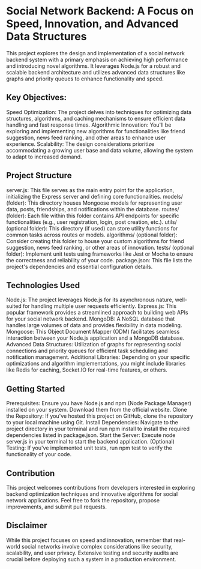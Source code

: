 # Social Network Backend: A Focus on Speed, Innovation, and Advanced Data Structures
This project explores the design and implementation of a social network backend system with a primary emphasis on achieving high performance and introducing novel algorithms. It leverages Node.js for a robust and scalable backend architecture and utilizes advanced data structures like graphs and priority queues to enhance functionality and speed.

## Key Objectives:

Speed Optimization: The project delves into techniques for optimizing data structures, algorithms, and caching mechanisms to ensure efficient data handling and fast response times.
Algorithmic Innovation: You'll be exploring and implementing new algorithms for functionalities like friend suggestion, news feed ranking, and other areas to enhance user experience.
Scalability: The design considerations prioritize accommodating a growing user base and data volume, allowing the system to adapt to increased demand.

## Project Structure
server.js: This file serves as the main entry point for the application, initializing the Express server and defining core functionalities.
models/ (folder): This directory houses Mongoose models for representing user data, posts, friendships, and notifications within the database.
routes/ (folder): Each file within this folder contains API endpoints for specific functionalities (e.g., user registration, login, post creation, etc.).
utils/ (optional folder): This directory (if used) can store utility functions for common tasks across routes or models.
algorithms/ (optional folder): Consider creating this folder to house your custom algorithms for friend suggestion, news feed ranking, or other areas of innovation.
tests/ (optional folder): Implement unit tests using frameworks like Jest or Mocha to ensure the correctness and reliability of your code.
package.json: This file lists the project's dependencies and essential configuration details.

## Technologies Used
Node.js: The project leverages Node.js for its asynchronous nature, well-suited for handling multiple user requests efficiently.
Express.js: This popular framework provides a streamlined approach to building web APIs for your social network backend.
MongoDB: A NoSQL database that handles large volumes of data and provides flexibility in data modeling.
Mongoose: This Object Document Mapper (ODM) facilitates seamless interaction between your Node.js application and a MongoDB database.
Advanced Data Structures: Utilization of graphs for representing social connections and priority queues for efficient task scheduling and notification management.
Additional Libraries: Depending on your specific optimizations and algorithm implementations, you might include libraries like Redis for caching, Socket.IO for real-time features, or others.

## Getting Started
Prerequisites: Ensure you have Node.js and npm (Node Package Manager) installed on your system. Download them from the official website.
Clone the Repository: If you've hosted this project on GitHub, clone the repository to your local machine using Git.
Install Dependencies: Navigate to the project directory in your terminal and run npm install to install the required dependencies listed in package.json.
Start the Server: Execute node server.js in your terminal to start the backend application.
(Optional) Testing: If you've implemented unit tests, run npm test to verify the functionality of your code.

## Contribution
This project welcomes contributions from developers interested in exploring backend optimization techniques and innovative algorithms for social network applications. Feel free to fork the repository, propose improvements, and submit pull requests.

## Disclaimer
While this project focuses on speed and innovation, remember that real-world social networks involve complex considerations like security, scalability, and user privacy. Extensive testing and security audits are crucial before deploying such a system in a production environment.

